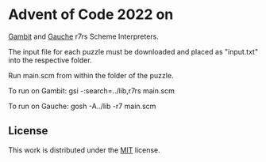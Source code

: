 # Advent of Code 2022 on
[Gambit](https://gambitscheme.org/) and
[Gauche](https://practical-scheme.net/gauche/) r7rs Scheme Interpreters.

The input file for each puzzle must be downloaded and placed as "input.txt"
into the respective folder.

Run main.scm from within the folder of the puzzle.

To run on Gambit:
   gsi -:search=../lib,r7rs main.scm

To run on Gauche:
   gosh -A../lib -r7 main.scm

## License
This work is distributed under the [MIT](https://spdx.org/licenses/MIT.html)
license.
